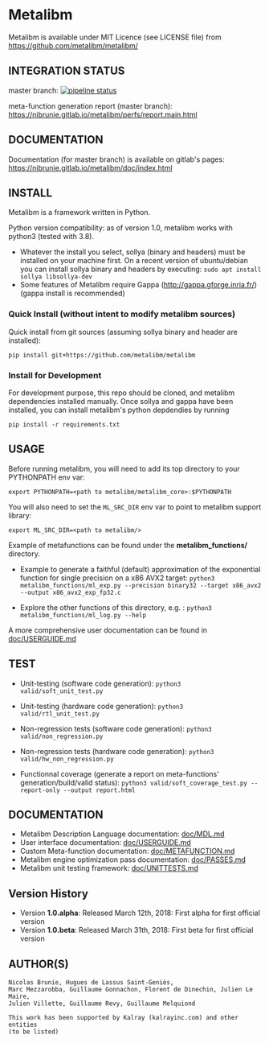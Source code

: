 # Metalibm

Metalibm is available under MIT Licence (see LICENSE file) from https://github.com/metalibm/metalibm/

## INTEGRATION STATUS
master branch: [![pipeline status](https://gitlab.com/nibrunie/metalibm_github/badges/master/pipeline.svg)](https://gitlab.com/nibrunie/metalibm_github/commits/master)

meta-function generation report (master branch): https://nibrunie.gitlab.io/metalibm/perfs/report.main.html

## DOCUMENTATION

Documentation (for master branch) is available on gitlab's pages: https://nibrunie.gitlab.io/metalibm/doc/index.html


## INSTALL

Metalibm is a framework written in Python.


Python version compatibility: as of version 1.0, metalibm works with python3 (tested with 3.8).

- Whatever the install you select, sollya (binary and headers) must be installed on your machine first.
   On a recent version of ubuntu/debian you can install sollya binary and headers by executing:
```sudo apt install sollya libsollya-dev```
- Some features of Metalibm require Gappa (http://gappa.gforge.inria.fr/) (gappa install is recommended)



### Quick Install (without intent to modify metalibm sources)
Quick install from git sources (assuming sollya binary and header are installed):
```
pip install git+https://github.com/metalibm/metalibm
```

### Install for Development
For development purpose, this repo should be cloned, and metalibm dependencies installed manually.
Once sollya and gappa have been installed, you can install metalibm's python depdendies by running 

```pip install -r requirements.txt```
    

## USAGE
Before running metalibm, you will need to add its top directory to your PYTHONPATH env var:

```export PYTHONPATH=<path to metalibm/metalibm_core>:$PYTHONPATH```

You will also need to set the `ML_SRC_DIR` env var to point to metalibm support library:

```export ML_SRC_DIR=<path to metalibm/>```

Example of metafunctions can be found under the **metalibm_functions/** directory.

* Example to generate a faithful (default) approximation of the exponential function for single precision on a x86 AVX2 target:
```python3 metalibm_functions/ml_exp.py --precision binary32 --target x86_avx2 --output x86_avx2_exp_fp32.c ```

* Explore the other functions of this directory, e.g. :
``` python3 metalibm_functions/ml_log.py --help  ```

A more comprehensive user documentation can be found in [doc/USERGUIDE.md](https://github.com/metalibm/metalibm/blob/master/doc/USERGUIDE.md)


## TEST
* Unit-testing (software code generation):
  ``` python3 valid/soft_unit_test.py ```
* Unit-testing (hardware code generation):
  ``` python3 valid/rtl_unit_test.py ```

* Non-regression tests (software code generation):
  ``` python3 valid/non_regression.py ```
* Non-regression tests (hardware code generation):
  ``` python3 valid/hw_non_regression.py ```

* Functionnal coverage (generate a report on meta-functions' generation/build/valid status):
  ``` python3 valid/soft_coverage_test.py --report-only --output report.html ```

## DOCUMENTATION

* Metalibm Description Language documentation:  [doc/MDL.md](https://github.com/metalibm/metalibm/blob/master/doc/MDL.md)
* User interface documentation: [doc/USERGUIDE.md](https://github.com/metalibm/metalibm/blob/master/doc/USERGUIDE.md)
* Custom Meta-function documentation: [doc/METAFUNCTION.md](https://github.com/metalibm/metalibm/blob/master/doc/METAFUNCTION.md)
* Metalibm engine optimization pass documentation: [doc/PASSES.md](https://github.com/metalibm/metalibm/blob/master/doc/PASSES.md)
* Metalibm unit testing framework: [doc/UNITTESTS.md](https://github.com/metalibm/metalibm/blob/master/doc/UNITTESTS.md)

## Version History

- Version **1.0.alpha**: Released March 12th, 2018: First alpha for first official version
- Version **1.0.beta**:  Released March 31th, 2018: First beta for first official version



## AUTHOR(S)

    Nicolas Brunie, Hugues de Lassus Saint-Geniès,
    Marc Mezzarobba, Guillaume Gonnachon, Florent de Dinechin, Julien Le Maire,
    Julien Villette, Guillaume Revy, Guillaume Melquiond

    This work has been supported by Kalray (kalrayinc.com) and other entities
    (to be listed)
